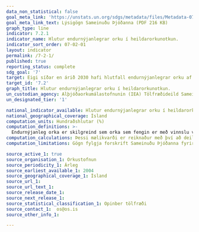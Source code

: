 ```yaml
---
data_non_statistical: false
goal_meta_link: 'https://unstats.un.org/sdgs/metadata/files/Metadata-07-02-01.pdf '
goal_meta_link_text: Lýsigögn Sameinuðu Þjóðanna (PDF 216 KB)
graph_type: line
indicator: 7.2.1
indicator_name: Hlutur endurnýjanlegrar orku í heildarorkunotkun.
indicator_sort_order: 07-02-01
layout: indicator
permalink: /7-2-1/
published: true
reporting_status: complete
sdg_goal: '7'
target: Eigi síðar en árið 2030 hafi hlutfall endurnýjanlegrar orku af orkugjöfum heimsins aukist verulega.
target_id: '7.2'
graph_title: Hlutur endurnýjanlegrar orku í heildarorkunotkun.
un_custodian_agency: Alþjóðaorkumálastofnunin (IEA) Tölfræðideild Sameinuðu Þjóðanna (UNSD) Orkustofnun Sameinuðu Þjóðanna (UN Energy) og SE4ALL vettvangurinn
un_designated_tier: '1'

national_indicator_available: Hlutur endurnýjanlegrar orku í heildarorkunotkun.
national_geographical_coverage: Ísland
computation_units: Hundraðshlutar (%)
computation_definitions: >-
  Endurnýjanleg orka er skilgreind sem orka sem fengin er með vinnslu vatnsafls, vinds, öldugangs, sjávarfalla, sólgeislunnar, jarðvarma, lífgass, lífmassa, lífetanóls og lífdísels
computation_calculations: Þessi mælikvarði er reiknaður með því að deila orkunotkun frá endurnýjanlegum auðlindum með heildarorkunotkun.
computation_limitations: Gögn fylgja forskrift Sameinuðu Þjóðanna fyrir þennan mælikvarða. Þessi mælikvarði var fundin í samstarfi við sérfræðinga á þessu sviði.

source_active_1: true
source_organisation_1: Orkustofnun
source_periodicity_1: Árleg
source_earliest_available_1: 2004
source_geographical_coverage_1: Ísland
source_url_1:
source_url_text_1:
source_release_date_1:
source_next_release_1:
source_statistical_classification_1: Opinber tölfræði
source_contact_1:  os@os.is
source_other_info_1:

---
```

